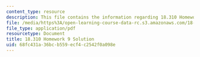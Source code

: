 ```yaml
---
content_type: resource
description: This file contains the information regarding 18.310 Homework 9.
file: /media/https%3A/open-learning-course-data-rc.s3.amazonaws.com/18-310-principles-of-discrete-applied-mathematics-fall-2013/68fc431a36bcb559ecf4c2542f0a098e_MIT18_310F13_Homework9Sol.pdf
file_type: application/pdf
resourcetype: Document
title: 18.310 Homework 9 Solution
uid: 68fc431a-36bc-b559-ecf4-c2542f0a098e
---
```


